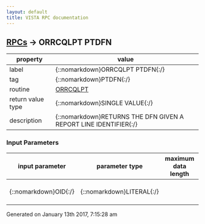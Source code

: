 ```yaml
---
layout: default
title: VISTA RPC documentation
---
```




## [RPCs](TableOfContent.md) &#8594; ORRCQLPT PTDFN 

 property | value 
--- | --- 
 label | {::nomarkdown}ORRCQLPT PTDFN{:/}
 tag | {::nomarkdown}PTDFN{:/}
 routine | [ORRCQLPT](http://code.osehra.org/dox/Routine_ORRCQLPT_source.html)
 return value type | {::nomarkdown}SINGLE VALUE{:/}
 description | {::nomarkdown}RETURNS THE DFN GIVEN A REPORT LINE IDENTIFIER{:/}

### Input Parameters

| input parameter | parameter type | maximum data length | required | description | 
| --- | --- | --- | --- | --- | 
| {::nomarkdown}OID{:/} | {::nomarkdown}LITERAL{:/} |  | {::nomarkdown}true{:/} | {::nomarkdown}QUERY REPORT LINE IDENTIFIER{:/} | 




 Generated on January 13th 2017, 7:15:28 am